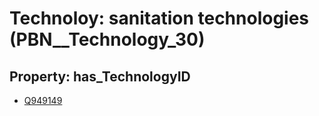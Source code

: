 # Technoloy: __sanitation technologies__ (PBN__Technology_30)

## Property: has_TechnologyID

* [Q949149](Q949149)


